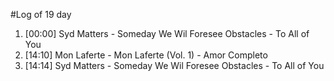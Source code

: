 #Log of 19 day

1. [00:00] Syd Matters - Someday We Wil Foresee Obstacles - To All of You
1. [14:10] Mon Laferte - Mon Laferte (Vol. 1) - Amor Completo
1. [14:14] Syd Matters - Someday We Wil Foresee Obstacles - To All of You
